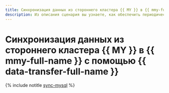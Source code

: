 ```yaml
---
title: Синхронизация данных из стороннего кластера {{ MY }} в {{ mmy-full-name }} с помощью {{ data-transfer-full-name }}
description: Из описания сценария вы узнаете, как обеспечить периодическую доставку изменений из внешней базы данных в облако при помощи {{ data-transfer-name }}. Для синхронизации данных в вашем облаке нужно создать промежуточное стейджинговое хранилище данных — {{ mmy-name }}, в которое будут реплицироваться таблицы. Данные синхронизируются практически в режиме реального времени.
---
```


# Синхронизация данных из стороннего кластера {{ MY }} в {{ mmy-full-name }} с помощью {{ data-transfer-full-name }}


{% include notitle [sync-mysql](../../_tutorials/dataplatform/sync-mysql.md) %}

